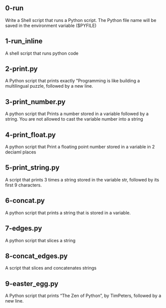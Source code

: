 ## 0-run
Write a Shell script that runs a Python script.
The Python file name will be saved in the environment variable ($PYFILE)
## 1-run_inline
A shell script that runs python code
## 2-print.py
A Python script that prints exactly "Programming is like building a multilingual puzzle, followed by a new line.
## 3-print_number.py
A python script that Prints a number stored in a variable followed by a string. You are not allowed to cast the variable number into a string 
## 4-print_float.py
A python script that Print a floating point number stored in a variable in 2 deciaml places
## 5-print_string.py
A script that prints 3 times a string stored in the variable str, followed by its first 9 characters.
## 6-concat.py
A python script that prints a string that is stored in a variable.
## 7-edges.py
A python script that slices a string
## 8-concat_edges.py
A script that slices and  concatenates strings
## 9-easter_egg.py
A Python script that prints “The Zen of Python”, by TimPeters, followed by a new line.
